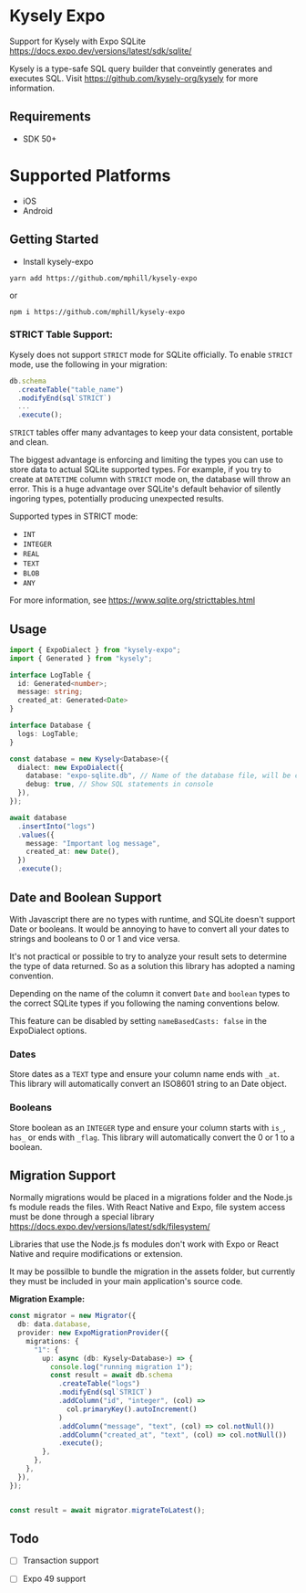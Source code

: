 
# Kysely Expo
Support for Kysely with Expo SQLite https://docs.expo.dev/versions/latest/sdk/sqlite/

Kysely is a type-safe SQL query builder that conveintly generates and executes SQL. Visit https://github.com/kysely-org/kysely for more information.


## Requirements
* SDK 50+

# Supported Platforms
* iOS
* Android

## Getting Started
- Install kysely-expo

`yarn add https://github.com/mphill/kysely-expo`

or 

`npm i https://github.com/mphill/kysely-expo`


### STRICT Table Support:

Kysely does not support `STRICT` mode for SQLite officially. To enable `STRICT` mode, use the following in your migration:

```ts
db.schema
  .createTable("table_name")
  .modifyEnd(sql`STRICT`)
  ...
  .execute();
```

`STRICT` tables offer many advantages to keep your data consistent, portable and clean.

The biggest advantage is enforcing and limiting the types you can use to store data to actual SQLite supported types. For example, if you try to create at `DATETIME` column with `STRICT` mode on, the database will throw an error. This is a huge advantage over SQLite's default behavior of silently ingoring types, potentially producing unexpected results.

Supported types in STRICT mode:

- `INT`
- `INTEGER`
- `REAL`
- `TEXT`
- `BLOB`
- `ANY`

For more information, see https://www.sqlite.org/stricttables.html

## Usage

```ts
import { ExpoDialect } from "kysely-expo";
import { Generated } from "kysely";

interface LogTable {
  id: Generated<number>;
  message: string;
  created_at: Generated<Date>
}

interface Database {
  logs: LogTable;
}

const database = new Kysely<Database>({
  dialect: new ExpoDialect({
    database: "expo-sqlite.db", // Name of the database file, will be created if it doesn't exist.
    debug: true, // Show SQL statements in console
  }),
});

await database
  .insertInto("logs")
  .values({
    message: "Important log message",
    created_at: new Date(),
  })
  .execute();
```

## Date and Boolean Support

With Javascript there are no types with runtime, and SQLite doesn't support Date or booleans.  It would be annoying to have to convert all your dates to strings and booleans to 0 or 1 and vice versa.

It's not practical or possible to try to analyze your result sets to determine the type of data returned. So as a solution this library has adopted a naming convention.

Depending on the name of the column it convert `Date` and `boolean` types to the correct SQLite types if you following the naming conventions below.


This feature can be disabled by setting `nameBasedCasts: false` in the ExpoDialect options.


### Dates

Store dates as a `TEXT` type and ensure your column name ends with `_at`.  This library will automatically convert  an ISO8601 string to an Date object.

### Booleans
Store boolean as an `INTEGER` type and ensure your column starts with `is_`, `has_` or ends with `_flag`.  This library will automatically convert the 0 or 1 to a boolean.


## Migration Support

Normally migrations would be placed in a migrations folder and the Node.js fs module reads the files. With React Native and Expo, file system access must be done through a special library https://docs.expo.dev/versions/latest/sdk/filesystem/

Libraries that use the Node.js fs modules don't work with Expo or React Native and require modifications or extension.

It may be possilble to bundle the migration in the assets folder, but currently they must be included in your main application's source code.

**Migration Example:**


```ts
const migrator = new Migrator({
  db: data.database,
  provider: new ExpoMigrationProvider({
    migrations: {
      "1": {
        up: async (db: Kysely<Database>) => {
          console.log("running migration 1");
          const result = await db.schema
            .createTable("logs")
            .modifyEnd(sql`STRICT`)
            .addColumn("id", "integer", (col) =>
              col.primaryKey().autoIncrement()
            )
            .addColumn("message", "text", (col) => col.notNull())
            .addColumn("created_at", "text", (col) => col.notNull())
            .execute();
        },
      },
    },
  }),
});


const result = await migrator.migrateToLatest();

```

## Todo

- [ ] Transaction support
- [ ] Expo 49 support

